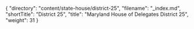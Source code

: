 {
  "directory": "content/state-house/district-25",
  "filename": "_index.md",
  "shortTitle": "District 25",
  "title": "Maryland House of Delegates District 25",
  "weight": 31
}

